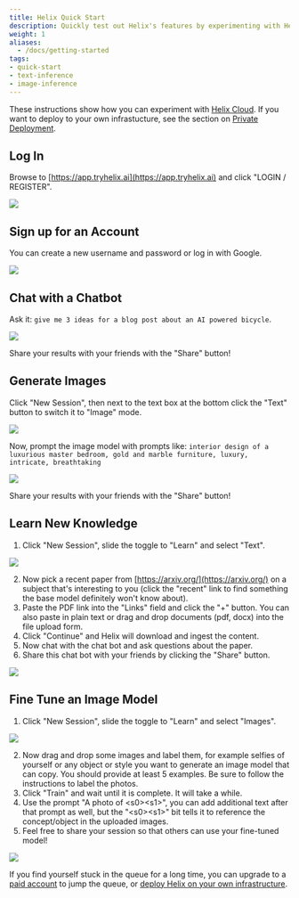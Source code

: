 ```yaml
---
title: Helix Quick Start
description: Quickly test out Helix's features by experimenting with Helix Cloud.
weight: 1
aliases:
  - /docs/getting-started
tags:
- quick-start
- text-inference
- image-inference
---
```


These instructions show how you can experiment with [Helix Cloud](https://app.tryhelix.ai/). If you want to deploy to your own infrastucture, see the section on [Private Deployment](/helix/private-deployment/_index.md).

## Log In

Browse to [https://app.tryhelix.ai](https://app.tryhelix.ai) and click "LOGIN / REGISTER".

![](gsg-01.png)

## Sign up for an Account

You can create a new username and password or log in with Google.

![](gsg-02.png)


## Chat with a Chatbot

Ask it: `give me 3 ideas for a blog post about an AI powered bicycle`.

![](gsg-03.png)

Share your results with your friends with the "Share" button!

## Generate Images

Click "New Session", then next to the text box at the bottom click the "Text" button to switch it to "Image" mode.

![](new-image-session.png)

Now, prompt the image model with prompts like: `interior design of a luxurious master bedroom, gold and marble furniture, luxury, intricate, breathtaking`

![](gsg-04.png)

Share your results with your friends with the "Share" button!

## Learn New Knowledge

1. Click "New Session", slide the toggle to "Learn" and select "Text".

![](new-learn-session.png)

2. Now pick a recent paper from [https://arxiv.org/](https://arxiv.org/) on a subject that's interesting to you (click the "recent" link to find something the base model definitely won't know about).
3. Paste the PDF link into the "Links" field and click the "+" button. You can also paste in plain text or drag and drop documents (pdf, docx) into the file upload form.
4. Click "Continue" and Helix will download and ingest the content.
5. Now chat with the chat bot and ask questions about the paper.
6. Share this chat bot with your friends by clicking the "Share" button.

![](gsg-05.png)

## Fine Tune an Image Model

1. Click "New Session", slide the toggle to "Learn" and select "Images".

![](new-learn-image-session.png)

2. Now drag and drop some images and label them, for example selfies of yourself or any object or style you want to generate an image model that can copy. You should provide at least 5 examples. Be sure to follow the instructions to label the photos.
3. Click "Train" and wait until it is complete. It will take a while.
4. Use the prompt "A photo of &lt;s0&gt;&lt;s1&gt;", you can add additional text after that prompt as well, but the "&lt;s0&gt;&lt;s1&gt;" bit tells it to reference the concept/object in the uploaded images.
5. Feel free to share your session so that others can use your fine-tuned model!

![](gsg-06.png)

If you find yourself stuck in the queue for a long time, you can upgrade to a [paid account](https://app.tryhelix.ai/account) to jump the queue, or [deploy Helix on your own infrastructure](/helix/private-deployment/_index.md).
